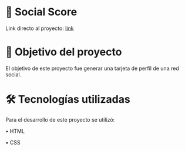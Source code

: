 # :selfie:	Social Score
Link directo al proyecto: [link](https://lordlez.github.io/social-score/)


# 📝 Objetivo del proyecto
El objetivo de este proyecto fue generar una tarjeta de perfil de una red social.

# :hammer_and_wrench: Tecnologías utilizadas
Para el desarrollo de este proyecto se utilizó:

• HTML 

• CSS
